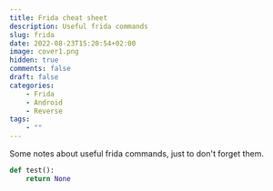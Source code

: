 ```yaml
---
title: Frida cheat sheet
description: Useful frida commands
slug: frida
date: 2022-08-23T15:20:54+02:00
image: cover1.png
hidden: true
comments: false
draft: false
categories:
    - Frida
    - Android
    - Reverse
tags:
    - ""
---
```


Some notes about useful frida commands, just to don't forget them.

```python
def test():
    return None
```